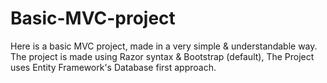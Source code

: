 # Basic-MVC-project
Here is a basic MVC project, made in a very simple &amp; understandable way. The project is made using Razor syntax &amp; Bootstrap (default), The Project uses Entity Framework's Database first approach.
